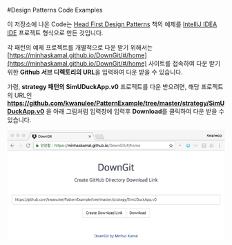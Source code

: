#Design Patterns Code Examples

이 저장소에 나온 Code는 [Head First Design Patterns](http://shop.oreilly.com/product/9780596007126.do) 책의 예제를 [IntelliJ IDEA IDE](https://www.jetbrains.com/idea/) 프로젝트 형식으로 만든 것입니다.

각 패턴의 예제 프로젝트를 개별적으로 다운 받기 위해서는 [https://minhaskamal.github.io/DownGit/#/home](https://minhaskamal.github.io/DownGit/#/home) 사이트를 접속하여 다운 받기 위한 **Github 서브 디렉토리의 URL**을 입력하여 다운 받을 수 있습니다.

가령, **strategy 패턴의 SimUDuckApp.v0** 프로젝트를 다운 받으려면, 해당 프로젝트의 URL인 **https://github.com/kwanulee/PatternExample/tree/master/strategy/SimUDuckApp.v0** 을 아래 그림처럼 입력창에 입력후 **Download**를 클릭하여 다운 받을 수 있습니다.

![DownGit 예제](figure/downgit.png) 